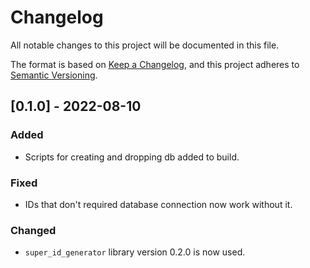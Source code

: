 # Changelog
All notable changes to this project will be documented in this file.

The format is based on [Keep a Changelog](https://keepachangelog.com/en/1.0.0/),
and this project adheres to [Semantic Versioning](https://semver.org/spec/v2.0.0.html).

## [0.1.0] - 2022-08-10
### Added
- Scripts for creating and dropping db added to build.

### Fixed
- IDs that don't required database connection now work without it.

### Changed
- `super_id_generator` library version 0.2.0 is now used.